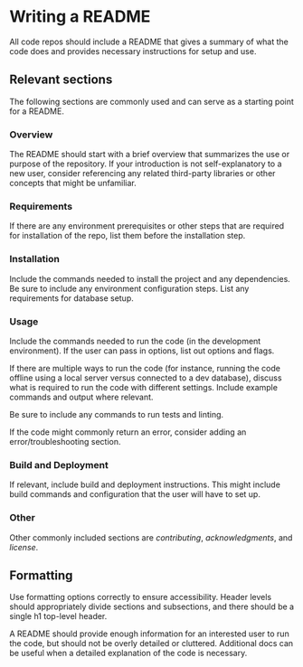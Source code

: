 # Writing a README
All code repos should include a README that gives a summary of what the code does and provides necessary instructions for setup and use.

## Relevant sections
The following sections are commonly used and can serve as a starting point for a README.

### Overview
The README should start with a brief overview that summarizes the use or purpose of the repository. If your introduction is not self-explanatory to a new user, consider referencing any related third-party libraries or other concepts that might be unfamiliar.

### Requirements
If there are any environment prerequisites or other steps that are required for installation of the repo, list them before the installation step.

### Installation
Include the commands needed to install the project and any dependencies. Be sure to include any environment configuration steps. List any requirements for database setup.

### Usage
Include the commands needed to run the code (in the development environment). If the user can pass in options, list out options and flags.

If there are multiple ways to run the code (for instance, running the code offline using a local server versus connected to a dev database), discuss what is required to run the code with different settings. Include example commands and output where relevant.

Be sure to include any commands to run tests and linting. 

If the code might commonly return an error, consider adding an error/troubleshooting section.

### Build and Deployment
If relevant, include build and deployment instructions. This might include build commands and configuration that the user will have to set up.

### Other
Other commonly included sections are *contributing*, *acknowledgments*, and *license*.

## Formatting
Use formatting options correctly to ensure accessibility. Header levels should appropriately divide sections and subsections, and there should be a single h1 top-level header.

A README should provide enough information for an interested user to run the code, but should not be overly detailed or cluttered. Additional docs can be useful when a detailed explanation of the code is necessary.
